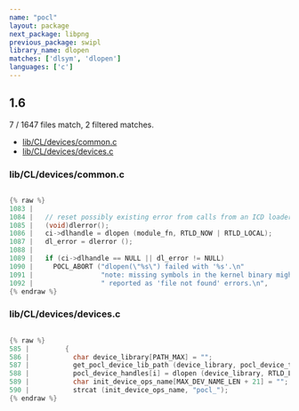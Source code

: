 ```yaml
---
name: "pocl"
layout: package
next_package: libpng
previous_package: swipl
library_name: dlopen
matches: ['dlsym', 'dlopen']
languages: ['c']
---
```

## 1.6
7 / 1647 files match, 2 filtered matches.

 - [lib/CL/devices/common.c](#libcldevicescommonc)
 - [lib/CL/devices/devices.c](#libcldevicesdevicesc)

### lib/CL/devices/common.c

```c

{% raw %}
1083 | 
1084 |   // reset possibly existing error from calls from an ICD loader
1085 |   (void)dlerror();
1086 |   ci->dlhandle = dlopen (module_fn, RTLD_NOW | RTLD_LOCAL);
1087 |   dl_error = dlerror ();
1088 | 
1089 |   if (ci->dlhandle == NULL || dl_error != NULL)
1090 |     POCL_ABORT ("dlopen(\"%s\") failed with '%s'.\n"
1091 |                 "note: missing symbols in the kernel binary might be"
1092 |                 " reported as 'file not found' errors.\n",
{% endraw %}

```
### lib/CL/devices/devices.c

```c

{% raw %}
585 |         {
586 |           char device_library[PATH_MAX] = "";
587 |           get_pocl_device_lib_path (device_library, pocl_device_types[i]);
588 |           pocl_device_handles[i] = dlopen (device_library, RTLD_LAZY);
589 |           char init_device_ops_name[MAX_DEV_NAME_LEN + 21] = "";
590 |           strcat (init_device_ops_name, "pocl_");
{% endraw %}

```